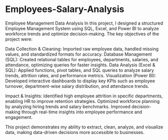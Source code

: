 # Employees-Salary-Analysis
Employee Management Data Analysis
In this project, I designed a structured Employee Management System using SQL, Excel, and Power BI to analyze workforce trends and optimize decision-making. The key objectives of the project were:

 Data Collection & Cleaning: Imported raw employee data, handled missing values, and standardized formats for accuracy.
 Database Management (SQL): Created relational tables for employees, departments, salaries, and attendance, optimizing queries for faster insights.
 Data Analysis (Excel & SQL): Applied functions, pivot tables, and SQL queries to analyze salary trends, attrition rates, and performance metrics.
 Visualization (Power BI): Developed interactive dashboards to display key KPIs such as employee turnover, department-wise salary distribution, and attendance trends.

Impact & Insights:
 Identified high employee attrition in specific departments, enabling HR to improve retention strategies.
 Optimized workforce planning by analyzing hiring trends and salary benchmarks.
 Improved decision-making through real-time insights into employee performance and engagement.

This project demonstrates my ability to extract, clean, analyze, and visualize data, making data-driven decisions more accessible to businesses.
